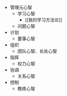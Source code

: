 - 管理元心智
  - 学习心智
    - [[我的学习方法论]]
  - 问题心智
- 计划
  - 要事心智
- 组织
  - 团队心智、长处心智
- 指挥
  - 权力心智
- 协调
  - 关系心智
- 控制
  - 教练心智